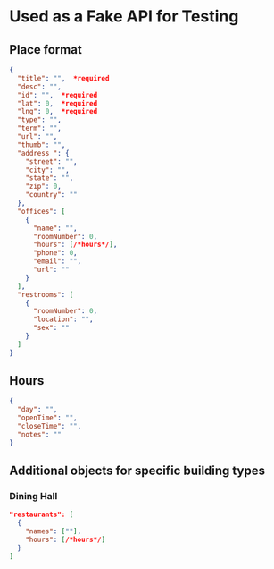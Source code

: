 # Used as a Fake API for Testing

## Place format
```json
{
  "title": "",  *required
  "desc": "",
  "id": "",  *required
  "lat": 0,  *required
  "lng": 0,  *required
  "type": "",
  "term": "",
  "url": "",
  "thumb": "",
  "address ": {
    "street": "",
    "city": "",
    "state": "",
    "zip": 0,
    "country": ""
  },
  "offices": [
    {
      "name": "",
      "roomNumber": 0,
      "hours": [/*hours*/],
      "phone": 0,
      "email": "",
      "url": ""
    }
  ],
  "restrooms": [
    {
	  "roomNumber": 0,
      "location": "",
      "sex": ""
    }
  ]
}
```

## Hours
```json
{
  "day": "",
  "openTime": "",
  "closeTime": "",
  "notes": ""
}
```

## Additional objects for specific building types

### Dining Hall
```json
"restaurants": [
  {
    "names": [""],
    "hours": [/*hours*/]
  }
]
```